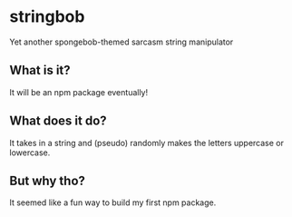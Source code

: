 # stringbob
Yet another spongebob-themed sarcasm string manipulator

## What is it?
It will be an npm package eventually!

## What does it do?
It takes in a string and (pseudo) randomly makes the letters uppercase or lowercase.

## But why tho?
It seemed like a fun way to build my first npm package.
